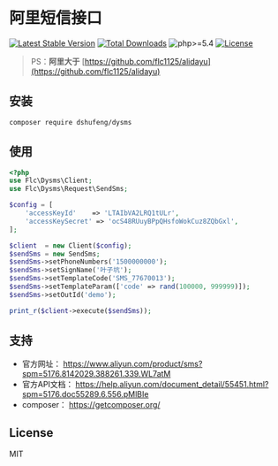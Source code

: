 # 阿里短信接口

[![Latest Stable Version](https://poser.pugx.org/flc/dysms/v/stable)](https://packagist.org/packages/flc/dysms)
[![Total Downloads](https://poser.pugx.org/flc/dysms/downloads)](https://packagist.org/packages/flc/dysms)
![php>=5.4](https://img.shields.io/badge/php->%3D5.4-orange.svg?maxAge=2592000)
[![License](https://poser.pugx.org/flc/dysms/license)](https://packagist.org/packages/flc/dysms)

> PS：**阿里大于** [https://github.com/flc1125/alidayu](https://github.com/flc1125/alidayu)

## 安装

```shell
composer require dshufeng/dysms
```

## 使用

```php
<?php
use Flc\Dysms\Client;
use Flc\Dysms\Request\SendSms;

$config = [
    'accessKeyId'    => 'LTAIbVA2LRQ1tULr',
    'accessKeySecret' => 'ocS48RUuyBPpQHsfoWokCuz8ZQbGxl',
];

$client  = new Client($config);
$sendSms = new SendSms;
$sendSms->setPhoneNumbers('1500000000');
$sendSms->setSignName('叶子坑');
$sendSms->setTemplateCode('SMS_77670013');
$sendSms->setTemplateParam(['code' => rand(100000, 999999)]);
$sendSms->setOutId('demo');

print_r($client->execute($sendSms));
```

## 支持

- 官方网址： https://www.aliyun.com/product/sms?spm=5176.8142029.388261.339.WL7atM
- 官方API文档： https://help.aliyun.com/document_detail/55451.html?spm=5176.doc55289.6.556.pMlBIe
- composer： https://getcomposer.org/

## License

MIT
